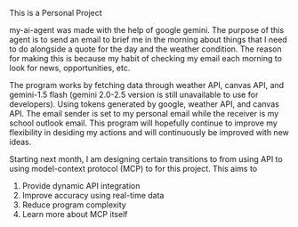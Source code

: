 This is a Personal Project

my-ai-agent was made with the help of google gemini. The purpose of this agent is to send an email to brief me in the morning about things that I need to do alongside a quote for the day and the weather condition. The reason for making this is because my habit of checking my email each morning to look for news, opportunities, etc. 

The program works by fetching data through weather API, canvas API, and gemini-1.5 flash (gemini 2.0-2.5 version is still unavailable to use for developers). Using tokens generated by google, weather API, and canvas API. The email sender is set to my personal email while the receiver is my school outlook email. This program will hopefully continue to improve my flexibility in desiding my actions and will continuously be improved with new ideas.

Starting next month, I am designing certain transitions to from using API to using model-context protocol (MCP) to for this project. This aims to 
  1. Provide dynamic API integration
  2. Improve accuracy using real-time data
  3. Reduce program complexity
  4. Learn more about MCP itself
